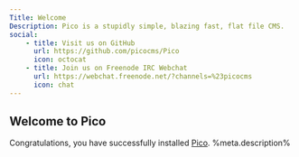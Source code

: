 ```yaml
---
Title: Welcome
Description: Pico is a stupidly simple, blazing fast, flat file CMS.
social:
    - title: Visit us on GitHub
      url: https://github.com/picocms/Pico
      icon: octocat
    - title: Join us on Freenode IRC Webchat
      url: https://webchat.freenode.net/?channels=%23picocms
      icon: chat
---
```


## Welcome to Pico

Congratulations, you have successfully installed [Pico](http://picocms.org/).
%meta.description% <!-- replaced by the above Description meta header -->


